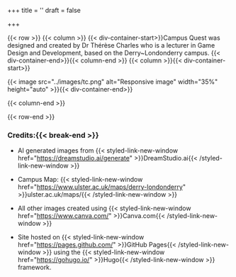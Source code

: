 +++
title = ''
draft = false

+++


{{< row >}}
{{< column >}}
{{< div-container-start>}}Campus Quest was designed and created by Dr Thérèse Charles who is a lecturer in Game Design and Development, based on the Derry~Londonderry campus. {{< div-container-end>}}{{< column-end >}}
{{< column >}}{{< div-container-start>}} 

{{< image src="../images/tc.png" alt="Responsive image" width="35%" height="auto" >}}{{< div-container-end>}}

{{< column-end >}}

{{< row-end >}}



### Credits:{{< break-end >}}

- AI generated images from {{< styled-link-new-window href="https://dreamstudio.ai/generate" >}}DreamStudio.ai{{< /styled-link-new-window >}}
- Campus Map: {{< styled-link-new-window href="https://www.ulster.ac.uk/maps/derry-londonderry" >}}ulster.ac.uk/maps/{{< /styled-link-new-window >}}

- All other images created using {{< styled-link-new-window href="https://www.canva.com/" >}}Canva.com{{< /styled-link-new-window >}}
- Site hosted on {{< styled-link-new-window href="https://pages.github.com/" >}}GitHub Pages{{< /styled-link-new-window >}} using the {{< styled-link-new-window href="https://gohugo.io/" >}}Hugo{{< /styled-link-new-window >}} framework. 
